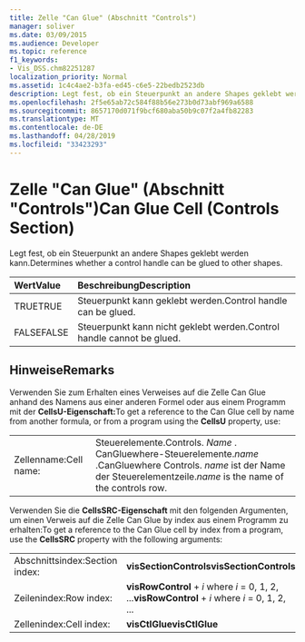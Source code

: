 ```yaml
---
title: Zelle "Can Glue" (Abschnitt "Controls")
manager: soliver
ms.date: 03/09/2015
ms.audience: Developer
ms.topic: reference
f1_keywords:
- Vis_DSS.chm82251287
localization_priority: Normal
ms.assetid: 1c4c4ae2-b3fa-ed45-c6e5-22bedb2523db
description: Legt fest, ob ein Steuerpunkt an andere Shapes geklebt werden kann.
ms.openlocfilehash: 2f5e65ab72c584f88b56e273b0d73abf969a6588
ms.sourcegitcommit: 8657170d071f9bcf680aba50b9c07f2a4fb82283
ms.translationtype: MT
ms.contentlocale: de-DE
ms.lasthandoff: 04/28/2019
ms.locfileid: "33423293"
---
```

# <a name="can-glue-cell-controls-section"></a><span data-ttu-id="3325b-103">Zelle "Can Glue" (Abschnitt "Controls")</span><span class="sxs-lookup"><span data-stu-id="3325b-103">Can Glue Cell (Controls Section)</span></span>

<span data-ttu-id="3325b-104">Legt fest, ob ein Steuerpunkt an andere Shapes geklebt werden kann.</span><span class="sxs-lookup"><span data-stu-id="3325b-104">Determines whether a control handle can be glued to other shapes.</span></span>
  
|<span data-ttu-id="3325b-105">**Wert**</span><span class="sxs-lookup"><span data-stu-id="3325b-105">**Value**</span></span>|<span data-ttu-id="3325b-106">**Beschreibung**</span><span class="sxs-lookup"><span data-stu-id="3325b-106">**Description**</span></span>|
|:-----|:-----|
| <span data-ttu-id="3325b-107">TRUE</span><span class="sxs-lookup"><span data-stu-id="3325b-107">TRUE</span></span>  <br/> | <span data-ttu-id="3325b-108">Steuerpunkt kann geklebt werden.</span><span class="sxs-lookup"><span data-stu-id="3325b-108">Control handle can be glued.</span></span>  <br/> |
| <span data-ttu-id="3325b-109">FALSE</span><span class="sxs-lookup"><span data-stu-id="3325b-109">FALSE</span></span>  <br/> | <span data-ttu-id="3325b-110">Steuerpunkt kann nicht geklebt werden.</span><span class="sxs-lookup"><span data-stu-id="3325b-110">Control handle cannot be glued.</span></span>  <br/> |
   
## <a name="remarks"></a><span data-ttu-id="3325b-111">Hinweise</span><span class="sxs-lookup"><span data-stu-id="3325b-111">Remarks</span></span>

<span data-ttu-id="3325b-112">Verwenden Sie zum Erhalten eines Verweises auf die Zelle Can Glue anhand des Namens aus einer anderen Formel oder aus einem Programm mit der **CellsU-Eigenschaft:**</span><span class="sxs-lookup"><span data-stu-id="3325b-112">To get a reference to the Can Glue cell by name from another formula, or from a program using the **CellsU** property, use:</span></span> 
  
|||
|:-----|:-----|
| <span data-ttu-id="3325b-113">Zellenname:</span><span class="sxs-lookup"><span data-stu-id="3325b-113">Cell name:</span></span>  <br/> | <span data-ttu-id="3325b-114">Steuerelemente.</span><span class="sxs-lookup"><span data-stu-id="3325b-114">Controls.</span></span>  <span data-ttu-id="3325b-115">*Name*  . CanGluewhere-Steuerelemente.</span><span class="sxs-lookup"><span data-stu-id="3325b-115">*name*  .CanGluewhere Controls.</span></span>  <span data-ttu-id="3325b-116">*name*  ist der Name der Steuerelementzeile.</span><span class="sxs-lookup"><span data-stu-id="3325b-116">*name*  is the name of the controls row.</span></span>  <br/> |
   
<span data-ttu-id="3325b-117">Verwenden Sie die **CellsSRC-Eigenschaft** mit den folgenden Argumenten, um einen Verweis auf die Zelle Can Glue by index aus einem Programm zu erhalten:</span><span class="sxs-lookup"><span data-stu-id="3325b-117">To get a reference to the Can Glue cell by index from a program, use the **CellsSRC** property with the following arguments:</span></span> 
  
|||
|:-----|:-----|
| <span data-ttu-id="3325b-118">Abschnittsindex:</span><span class="sxs-lookup"><span data-stu-id="3325b-118">Section index:</span></span>  <br/> |<span data-ttu-id="3325b-119">**visSectionControls**</span><span class="sxs-lookup"><span data-stu-id="3325b-119">**visSectionControls**</span></span> <br/> |
| <span data-ttu-id="3325b-120">Zeilenindex:</span><span class="sxs-lookup"><span data-stu-id="3325b-120">Row index:</span></span>  <br/> |<span data-ttu-id="3325b-121">**visRowControl**  +   *i* where *i* = 0, 1, 2, ...</span><span class="sxs-lookup"><span data-stu-id="3325b-121">**visRowControl** +  *i*            where  *i*  = 0, 1, 2, ...</span></span>  <br/> |
| <span data-ttu-id="3325b-122">Zellenindex:</span><span class="sxs-lookup"><span data-stu-id="3325b-122">Cell index:</span></span>  <br/> |<span data-ttu-id="3325b-123">**visCtlGlue**</span><span class="sxs-lookup"><span data-stu-id="3325b-123">**visCtlGlue**</span></span> <br/> |
   

